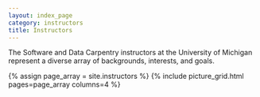```yaml
---
layout: index_page
category: instructors
title: Instructors
---
```


The Software and Data Carpentry instructors at the University of Michigan represent a diverse array of backgrounds, interests, and goals.

{% assign page_array = site.instructors	%}
{% include picture_grid.html pages=page_array columns=4	%}
